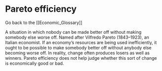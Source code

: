 # Pareto efficiency

Go back to the [[Economic_Glossary]]


A situation in which nobody can be made better off without making somebody else worse off. Named after Vilfredo Pareto (1843–1923), an Italian economist. If an economy’s resources are being used inefficiently, it ought to be possible to make somebody better off without anybody else becoming worse off. In reality, change often produces losers as well as winners. Pareto efficiency does not help judge whether this sort of change is economically good or bad.

